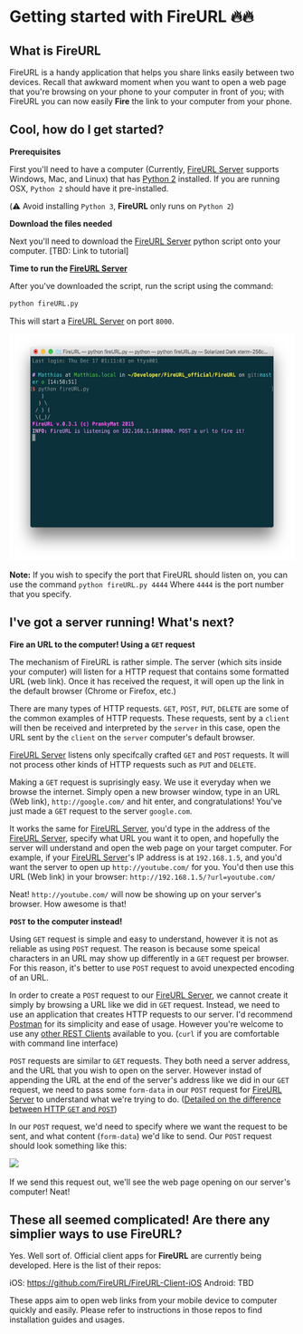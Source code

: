 # Getting started with FireURL :fire::fire:

## What is FireURL
FireURL is a handy application that helps you share links easily between two devices. Recall that awkward moment when you want to open a web page that you're browsing on your phone to your computer in front of you; with FireURL you can now easily __Fire__ the link to your computer from your phone. 

## Cool, how do I get started?
__Prerequisites__

First you'll need to have a computer (Currently, [FireURL Server] supports Windows, Mac, and Linux) that has [Python 2](https://www.python.org/) installed. If you are running OSX, ```Python 2``` should have it pre-installed.

(:warning: Avoid installing ```Python 3```, __FireURL__ only runs on ```Python 2```)

__Download the files needed__

Next you'll need to download the [FireURL Server] python script onto your computer. [TBD: Link to tutorial]

__Time to run the [FireURL Server]__

After you've downloaded the script, run the script using the command:
```sh
python fireURL.py
```
This will start a [FireURL Server] on port ```8000```.

<img src="Assets/fireurl_server.png" height=400>

__Note:__ If you wish to specify the port that FireURL should listen on, you can use the command ```python fireURL.py 4444``` Where ```4444``` is the port number that you specify.


## I've got a server running! What's next?

__Fire an URL to the computer! Using a ```GET``` request__

The mechanism of FireURL is rather simple. The server (which sits inside your computer) will listen for a HTTP request that contains some formatted URL (web link). Once it has received the request, it will open up the link in the default browser (Chrome or Firefox, etc.)

There are many types of HTTP requests. ```GET```, ```POST```, ```PUT```, ```DELETE``` are some of the common examples of HTTP requests. These requests, sent by a ```client``` will then be received and interpreted by the ```server``` in this case, open the URL sent by the ```client``` on the ```server``` computer's default browser.

[FireURL Server] listens only specifcally crafted ```GET``` and ```POST``` requests. It will not process other kinds of HTTP requests such as ```PUT``` and ```DELETE```.

Making a ```GET``` request is suprisingly easy. We use it everyday when we browse the internet. Simply open a new browser window, type in an URL (Web link), ```http://google.com/``` and hit enter, and congratulations! You've just made a ```GET``` request to the server ```google.com```.

It works the same for [FireURL Server], you'd type in the address of the [FireURL Server], specify what URL you want it to open, and hopefully the server will understand and open the web page on your target computer. For example, if your [FireURL Server]'s IP address is at ```192.168.1.5```, and you'd want the server to open up ```http://youtube.com/``` for you. You'd then use this URL (Web link) in your browser: ```http://192.168.1.5/?url=youtube.com/```

Neat! ```http://youtube.com/``` will now be showing up on your server's browser. How awesome is that!

__```POST``` to the computer instead!__

Using ```GET``` request is simple and easy to understand, however it is not as reliable as using ```POST``` request. The reason is because some speical characters in an URL may show up differently in a ```GET``` request per browser. For this reason, it's better to use ```POST``` request to avoid unexpected encoding of an URL.

In order to create a ```POST``` request to our [FireURL Server], we cannot create it simply by browsing a URL like we did in ```GET``` request. Instead, we need to use an application that creates HTTP requests to our server. I'd recommend [Postman] for its simplicity and ease of usage. However you're welcome to use any [other REST Clients](https://www.google.com/search?q=rest+clients) available to you. (```curl``` if you are comfortable with command line interface)

```POST``` requests are similar to ```GET``` requests. They both need a server address, and the URL that you wish to open on the server. However instad of appending the URL at the end of the server's address like we did in our ```GET``` request, we need to pass some ```form-data``` in our ```POST``` request for [FireURL Server] to understand what we're trying to do. ([Detailed on the difference between HTTP ```GET``` and ```POST```](http://www.w3schools.com/tags/ref_httpmethods.asp))

In our ```POST``` request, we'd need to specify where we want the request to be sent, and what content (```form-data```) we'd like to send. Our ```POST``` request should look something like this:

<img src="Assets/postman_post.png" height=600>

If we send this request out, we'll see the web page opening on our server's computer! Neat!

## These all seemed complicated! Are there any simplier ways to use __FireURL__?
Yes. Well sort of. Official client apps for __FireURL__ are currently being developed. Here is the list of their repos:

iOS: https://github.com/FireURL/FireURL-Client-iOS
Android: TBD

These apps aim to open web links from your mobile device to computer quickly and easily. Please refer to instructions in those repos to find installation guides and usages.

[Postman]: https://www.getpostman.com/
[FireURL Server]: https://github.com/FireURL/FireURL-Server
